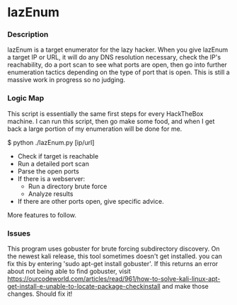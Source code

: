 # lazEnum

### Description
lazEnum is a target enumerator for the lazy hacker. When you give lazEnum a target IP or URL, it will do any DNS resolution necessary, check the IP's reachability, do a port
scan to see what ports are open, then go into further enumeration tactics depending on the type of port that is open. This is still a massive work in progress so no judging.

### Logic Map

This script is essentially the same first steps for every HackTheBox machine. I can run this script, then go make some food, and when I get back a large portion of my enumeration will be done for me. 

$ python ./lazEnum.py [ip/url] 

- Check if target is reachable
- Run a detailed port scan
- Parse the open ports
- If there is a webserver:
    - Run a directory brute force
    - Analyze results
- If there are other ports open, give specific advice.

More features to follow. 

### Issues

This program uses gobuster for brute forcing subdirectory discovery. On the newest kali release, this tool sometimes doesn't get installed. you can fix this by entering 'sudo apt-get install gobuster'.
If this returns an error about not being able to find gobuster, visit https://ourcodeworld.com/articles/read/961/how-to-solve-kali-linux-apt-get-install-e-unable-to-locate-package-checkinstall and make those changes. Should fix it!
